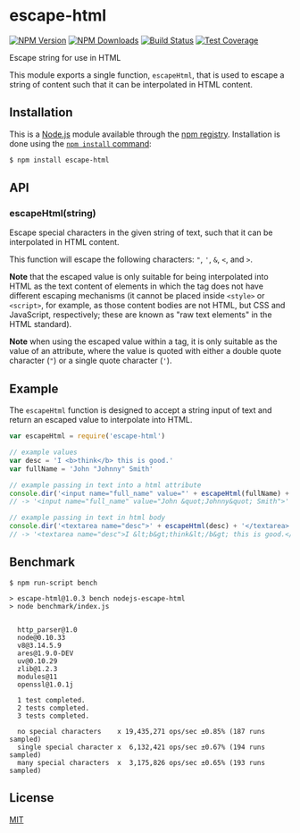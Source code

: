 # escape-html

[![NPM Version][npm-version-image]][npm-url]
[![NPM Downloads][npm-downloads-image]][npm-url]
[![Build Status][travis-image]][travis-url]
[![Test Coverage][coveralls-image]][coveralls-url]

  Escape string for use in HTML

This module exports a single function, `escapeHtml`, that is used to escape
a string of content such that it can be interpolated in HTML content.

## Installation

This is a [Node.js](https://nodejs.org/en/) module available through the
[npm registry](https://www.npmjs.com/). Installation is done using the
[`npm install` command](https://docs.npmjs.com/getting-started/installing-npm-packages-locally):

```bash
$ npm install escape-html
```

## API

### escapeHtml(string)

Escape special characters in the given string of text, such that it can be
interpolated in HTML content.

This function will escape the following characters: `"`, `'`, `&`, `<`, and
`>`.

**Note** that the escaped value is only suitable for being interpolated into
HTML as the text content of elements in which the tag does not have different
escaping mechanisms (it cannot be placed inside `<style>` or `<script>`, for
example, as those content bodies are not HTML, but CSS and JavaScript,
respectively; these are known as "raw text elements" in the HTML standard).

**Note** when using the escaped value within a tag, it is only suitable as
the value of an attribute, where the value is quoted with either a double
quote character (`"`) or a single quote character (`'`).

## Example

The `escapeHtml` function is designed to accept a string input of text and
return an escaped value to interpolate into HTML.

```js
var escapeHtml = require('escape-html')

// example values
var desc = 'I <b>think</b> this is good.'
var fullName = 'John "Johnny" Smith'

// example passing in text into a html attribute
console.dir('<input name="full_name" value="' + escapeHtml(fullName) + '">')
// -> '<input name="full_name" value="John &quot;Johnny&quot; Smith">'

// example passing in text in html body
console.dir('<textarea name="desc">' + escapeHtml(desc) + '</textarea>')
// -> '<textarea name="desc">I &lt;b&gt;think&lt;/b&gt; this is good.</textarea>'
```

## Benchmark

```
$ npm run-script bench

> escape-html@1.0.3 bench nodejs-escape-html
> node benchmark/index.js


  http_parser@1.0
  node@0.10.33
  v8@3.14.5.9
  ares@1.9.0-DEV
  uv@0.10.29
  zlib@1.2.3
  modules@11
  openssl@1.0.1j

  1 test completed.
  2 tests completed.
  3 tests completed.

  no special characters    x 19,435,271 ops/sec ±0.85% (187 runs sampled)
  single special character x  6,132,421 ops/sec ±0.67% (194 runs sampled)
  many special characters  x  3,175,826 ops/sec ±0.65% (193 runs sampled)
```

## License

[MIT](LICENSE)

[coveralls-image]: https://badgen.net/coveralls/c/github/component/escape-html/master
[coveralls-url]: https://coveralls.io/r/component/escape-html?branch=master
[npm-downloads-image]: https://badgen.net/npm/dm/escape-html
[npm-url]: https://npmjs.org/package/escape-html
[npm-version-image]: https://badgen.net/npm/v/escape-html
[travis-image]: https://badgen.net/travis/component/escape-html/master
[travis-url]: https://travis-ci.org/component/escape-html
